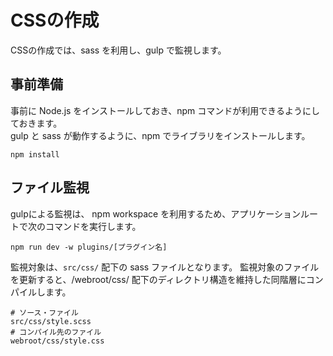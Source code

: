 # CSSの作成

CSSの作成では、sass を利用し、gulp で監視します。

 
## 事前準備
事前に Node.js をインストールしておき、npm コマンドが利用できるようにしておきます。  
gulp と sass が動作するように、npm でライブラリをインストールします。

```shell
npm install
```

 
## ファイル監視
gulpによる監視は、 npm workspace を利用するため、アプリケーションルートで次のコマンドを実行します。

```shell
npm run dev -w plugins/[プラグイン名]
```

監視対象は、`src/css/` 配下の sass ファイルとなります。 監視対象のファイルを更新すると、/webroot/css/ 配下のディレクトリ構造を維持した同階層にコンパイルします。

```shell
# ソース・ファイル
src/css/style.scss
# コンパイル先のファイル
webroot/css/style.css
```


